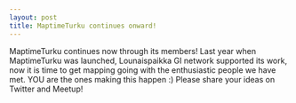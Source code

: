 ```yaml
---
layout: post
title: MaptimeTurku continues onward!
---
```


MaptimeTurku continues now through its members! Last year when MaptimeTurku was launched, Lounaispaikka GI network supported its work, now it is time to get mapping going with the enthusiastic people we have met. YOU are the ones making this happen :) Please share your ideas on Twitter and Meetup!

